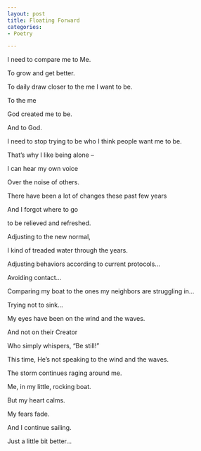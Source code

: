 ```yaml
---
layout: post
title: Floating Forward
categories:
- Poetry

---
```

I need to compare me to Me.

To grow and get better.

To daily draw closer to the me I want to be.

To the me

God created me to be.

And to God.

I need to stop trying to be who I think people want me to be.

That’s why I like being alone –

I can hear my own voice

Over the noise of others.

There have been a lot of changes these past few years

And I forgot where to go

to be relieved and refreshed.

Adjusting to the new normal,

I kind of treaded water through the years.

Adjusting behaviors according to current protocols…

Avoiding contact…

Comparing my boat to the ones my neighbors are struggling in…

Trying not to sink…

My eyes have been on the wind and the waves.

And not on their Creator

Who simply whispers, “Be still!”

This time, He’s not speaking to the wind and the waves.

The storm continues raging around me.

Me, in my little, rocking boat.

But my heart calms.

My fears fade.

And I continue sailing.

Just a little bit better…
